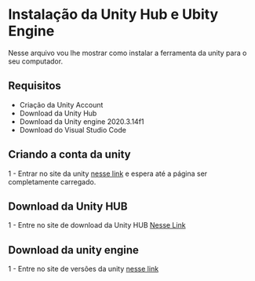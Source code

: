 # Instalação da Unity Hub e Ubity Engine

Nesse arquivo vou lhe mostrar como instalar a ferramenta da unity para o seu computador.

## Requisitos

- Criação da Unity Account
- Download da Unity Hub
- Download da Unity engine 2020.3.14f1
- Download do Visual Studio Code

## Criando a conta da unity

1 - Entrar no site da unity [nesse link](https://unity3d.com/get-unity/download/archive) e espera até a página ser completamente carregado.

## Download da Unity HUB

1 - Entre no site de download da Unity HUB [Nesse Link](https://unity3d.com/pt/get-unity/download)

## Download da unity engine

1 - Entre no site de versões da unity [nesse link](https://unity3d.com/get-unity/download/archive)
